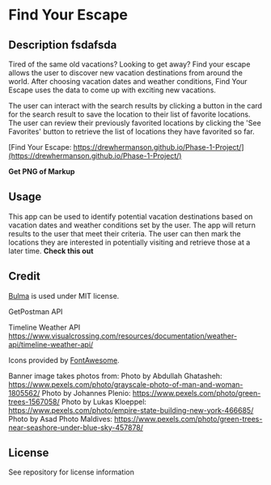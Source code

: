 # Find Your Escape

## Description fsdafsda

Tired of the same old vacations? Looking to get away? Find your escape allows the user to discover new vacation destinations from around the world.  After choosing vacation dates and weather conditions, Find Your Escape uses the data to come up with exciting new vacations. 

The user can interact with the search results by clicking a button in the card for the search result to save the location to their list of favorite locations. The user can review their previously favorited locations by clicking the 'See Favorites' button to retrieve the list of locations they have favorited so far. 

[Find Your Escape: https://drewhermanson.github.io/Phase-1-Project/](https://drewhermanson.github.io/Phase-1-Project/)

**Get PNG of Markup**

## Usage

This app can be used to identify potential vacation destinations based on vacation dates and weather conditions set by the user. The app will return results to the user that meet their criteria. The user can then mark the locations they are interested in potentially visiting and retrieve those at a later time. 
 **Check this out**


## Credit

[Bulma](https://bulma.io/) is used under MIT license.

GetPostman API 

Timeline Weather API
https://www.visualcrossing.com/resources/documentation/weather-api/timeline-weather-api/

Icons provided by [FontAwesome](https://fontawesome.com/).

Banner image takes photos from:
Photo by Abdullah Ghatasheh: https://www.pexels.com/photo/grayscale-photo-of-man-and-woman-1805562/
Photo by Johannes Plenio: https://www.pexels.com/photo/green-trees-1567058/
Photo by Lukas Kloeppel: https://www.pexels.com/photo/empire-state-building-new-york-466685/
Photo by Asad Photo Maldives: https://www.pexels.com/photo/green-trees-near-seashore-under-blue-sky-457878/

## License 

See repository for license information 